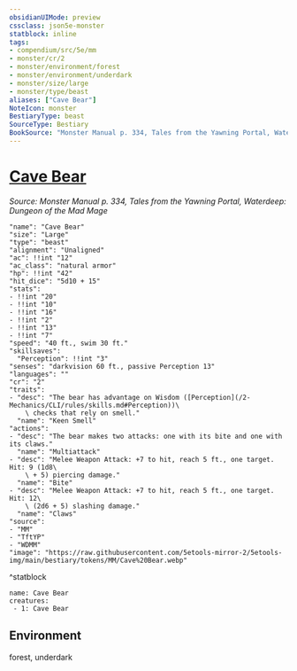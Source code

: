 ```yaml
---
obsidianUIMode: preview
cssclass: json5e-monster
statblock: inline
tags:
- compendium/src/5e/mm
- monster/cr/2
- monster/environment/forest
- monster/environment/underdark
- monster/size/large
- monster/type/beast
aliases: ["Cave Bear"]
NoteIcon: monster
BestiaryType: beast
SourceType: Bestiary
BookSource: "Monster Manual p. 334, Tales from the Yawning Portal, Waterdeep: Dungeon of the Mad Mage"
---
```

# [Cave Bear](2-Mechanics/CLI/bestiary/beast/cave-bear.md)
*Source: Monster Manual p. 334, Tales from the Yawning Portal, Waterdeep: Dungeon of the Mad Mage*  

```statblock
"name": "Cave Bear"
"size": "Large"
"type": "beast"
"alignment": "Unaligned"
"ac": !!int "12"
"ac_class": "natural armor"
"hp": !!int "42"
"hit_dice": "5d10 + 15"
"stats":
- !!int "20"
- !!int "10"
- !!int "16"
- !!int "2"
- !!int "13"
- !!int "7"
"speed": "40 ft., swim 30 ft."
"skillsaves":
  "Perception": !!int "3"
"senses": "darkvision 60 ft., passive Perception 13"
"languages": ""
"cr": "2"
"traits":
- "desc": "The bear has advantage on Wisdom ([Perception](/2-Mechanics/CLI/rules/skills.md#Perception))\
    \ checks that rely on smell."
  "name": "Keen Smell"
"actions":
- "desc": "The bear makes two attacks: one with its bite and one with its claws."
  "name": "Multiattack"
- "desc": "Melee Weapon Attack: +7 to hit, reach 5 ft., one target. Hit: 9 (1d8\
    \ + 5) piercing damage."
  "name": "Bite"
- "desc": "Melee Weapon Attack: +7 to hit, reach 5 ft., one target. Hit: 12\
    \ (2d6 + 5) slashing damage."
  "name": "Claws"
"source":
- "MM"
- "TftYP"
- "WDMM"
"image": "https://raw.githubusercontent.com/5etools-mirror-2/5etools-img/main/bestiary/tokens/MM/Cave%20Bear.webp"
```
^statblock

```encounter-table
name: Cave Bear
creatures:
 - 1: Cave Bear
```

## Environment

forest, underdark